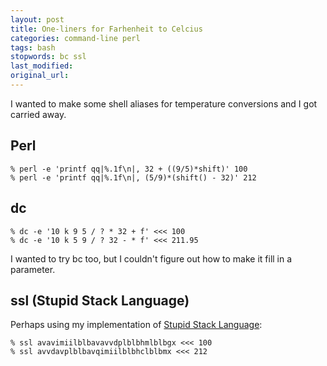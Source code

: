 ```yaml
---
layout: post
title: One-liners for Farhenheit to Celcius
categories: command-line perl
tags: bash
stopwords: bc ssl
last_modified:
original_url:
---
```


I wanted to make some shell aliases for temperature conversions and I got carried away.

<!--more-->

## Perl

    % perl -e 'printf qq|%.1f\n|, 32 + ((9/5)*shift)' 100
    % perl -e 'printf qq|%.1f\n|, (5/9)*(shift() - 32)' 212

## dc

    % dc -e '10 k 9 5 / ? * 32 + f' <<< 100
    % dc -e '10 k 5 9 / ? 32 - * f' <<< 211.95

I wanted to try bc too, but I couldn't figure out how to make it fill in a parameter.

## ssl (Stupid Stack Language)

Perhaps using my implementation of [Stupid Stack Language](https://github.com/briandfoy/perl-ssl):

    % ssl avavimiilblbavavvdplblbhmlblbgx <<< 100
    % ssl avvdavplblbavqimiilblbhclblbmx <<< 212
